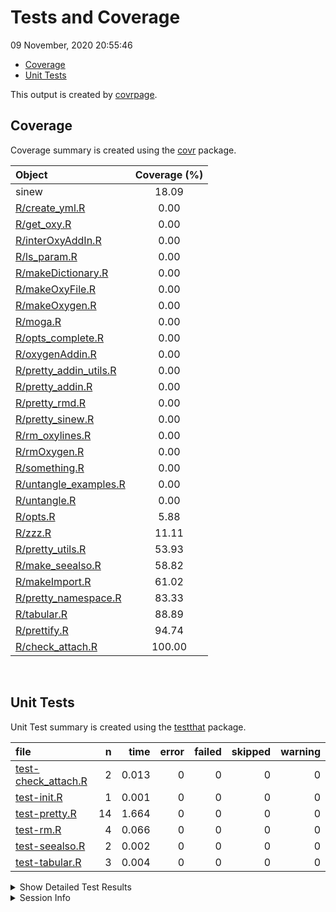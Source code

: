 Tests and Coverage
================
09 November, 2020 20:55:46

  - [Coverage](#coverage)
  - [Unit Tests](#unit-tests)

This output is created by
[covrpage](https://github.com/yonicd/covrpage).

## Coverage

Coverage summary is created using the
[covr](https://github.com/r-lib/covr) package.

| Object                                                | Coverage (%) |
| :---------------------------------------------------- | :----------: |
| sinew                                                 |    18.09     |
| [R/create\_yml.R](../R/create_yml.R)                  |     0.00     |
| [R/get\_oxy.R](../R/get_oxy.R)                        |     0.00     |
| [R/interOxyAddIn.R](../R/interOxyAddIn.R)             |     0.00     |
| [R/ls\_param.R](../R/ls_param.R)                      |     0.00     |
| [R/makeDictionary.R](../R/makeDictionary.R)           |     0.00     |
| [R/makeOxyFile.R](../R/makeOxyFile.R)                 |     0.00     |
| [R/makeOxygen.R](../R/makeOxygen.R)                   |     0.00     |
| [R/moga.R](../R/moga.R)                               |     0.00     |
| [R/opts\_complete.R](../R/opts_complete.R)            |     0.00     |
| [R/oxygenAddin.R](../R/oxygenAddin.R)                 |     0.00     |
| [R/pretty\_addin\_utils.R](../R/pretty_addin_utils.R) |     0.00     |
| [R/pretty\_addin.R](../R/pretty_addin.R)              |     0.00     |
| [R/pretty\_rmd.R](../R/pretty_rmd.R)                  |     0.00     |
| [R/pretty\_sinew.R](../R/pretty_sinew.R)              |     0.00     |
| [R/rm\_oxylines.R](../R/rm_oxylines.R)                |     0.00     |
| [R/rmOxygen.R](../R/rmOxygen.R)                       |     0.00     |
| [R/something.R](../R/something.R)                     |     0.00     |
| [R/untangle\_examples.R](../R/untangle_examples.R)    |     0.00     |
| [R/untangle.R](../R/untangle.R)                       |     0.00     |
| [R/opts.R](../R/opts.R)                               |     5.88     |
| [R/zzz.R](../R/zzz.R)                                 |    11.11     |
| [R/pretty\_utils.R](../R/pretty_utils.R)              |    53.93     |
| [R/make\_seealso.R](../R/make_seealso.R)              |    58.82     |
| [R/makeImport.R](../R/makeImport.R)                   |    61.02     |
| [R/pretty\_namespace.R](../R/pretty_namespace.R)      |    83.33     |
| [R/tabular.R](../R/tabular.R)                         |    88.89     |
| [R/prettify.R](../R/prettify.R)                       |    94.74     |
| [R/check\_attach.R](../R/check_attach.R)              |    100.00    |

<br>

## Unit Tests

Unit Test summary is created using the
[testthat](https://github.com/r-lib/testthat) package.

| file                                                 |  n |  time | error | failed | skipped | warning |
| :--------------------------------------------------- | -: | ----: | ----: | -----: | ------: | ------: |
| [test-check\_attach.R](testthat/test-check_attach.R) |  2 | 0.013 |     0 |      0 |       0 |       0 |
| [test-init.R](testthat/test-init.R)                  |  1 | 0.001 |     0 |      0 |       0 |       0 |
| [test-pretty.R](testthat/test-pretty.R)              | 14 | 1.664 |     0 |      0 |       0 |       0 |
| [test-rm.R](testthat/test-rm.R)                      |  4 | 0.066 |     0 |      0 |       0 |       0 |
| [test-seealso.R](testthat/test-seealso.R)            |  2 | 0.002 |     0 |      0 |       0 |       0 |
| [test-tabular.R](testthat/test-tabular.R)            |  3 | 0.004 |     0 |      0 |       0 |       0 |

<details closed>

<summary> Show Detailed Test Results </summary>

| file                                                  | context       | test                                           | status | n |  time |
| :---------------------------------------------------- | :------------ | :--------------------------------------------- | :----- | -: | ----: |
| [test-check\_attach.R](testthat/test-check_attach.R#) | check\_attach | test check attach: already loaded              | PASS   | 1 | 0.012 |
| [test-check\_attach.R](testthat/test-check_attach.R#) | check\_attach | test check attach: not already loaded          | PASS   | 1 | 0.001 |
| [test-init.R](testthat/test-init.R#L6)                | init          | first test: dummy                              | PASS   | 1 | 0.001 |
| [test-pretty.R](testthat/test-pretty.R#L16)           | pretty        | switches: force                                | PASS   | 2 | 1.152 |
| [test-pretty.R](testthat/test-pretty.R#L27)           | pretty        | switches: ignore                               | PASS   | 1 | 0.222 |
| [test-pretty.R](testthat/test-pretty.R#)              | pretty        | setup files: length                            | PASS   | 1 | 0.001 |
| [test-pretty.R](testthat/test-pretty.R#)              | pretty        | setup files: class                             | PASS   | 1 | 0.001 |
| [test-pretty.R](testthat/test-pretty.R#)              | pretty        | setup files: names                             | PASS   | 1 | 0.001 |
| [test-pretty.R](testthat/test-pretty.R#)              | pretty        | setup file: length                             | PASS   | 1 | 0.000 |
| [test-pretty.R](testthat/test-pretty.R#)              | pretty        | setup file: class                              | PASS   | 1 | 0.001 |
| [test-pretty.R](testthat/test-pretty.R#)              | pretty        | setup file: names                              | PASS   | 1 | 0.001 |
| [test-pretty.R](testthat/test-pretty.R#)              | pretty        | setup text: length                             | PASS   | 1 | 0.001 |
| [test-pretty.R](testthat/test-pretty.R#)              | pretty        | setup text: class                              | PASS   | 1 | 0.001 |
| [test-pretty.R](testthat/test-pretty.R#)              | pretty        | setup text: names                              | PASS   | 1 | 0.001 |
| [test-pretty.R](testthat/test-pretty.R#L67_L69)       | pretty        | full text: txt                                 | PASS   | 1 | 0.095 |
| [test-pretty.R](testthat/test-pretty.R#L79_L81)       | pretty        | full file: file                                | PASS   | 1 | 0.187 |
| [test-rm.R](testthat/test-rm.R#L17_L20)               | remove oxygen | rm valid actions: no show file                 | PASS   | 1 | 0.005 |
| [test-rm.R](testthat/test-rm.R#L27_L30)               | remove oxygen | rm valid actions: show file                    | PASS   | 1 | 0.029 |
| [test-rm.R](testthat/test-rm.R#L48_L51)               | remove oxygen | rm invalid actions: extension                  | PASS   | 1 | 0.015 |
| [test-rm.R](testthat/test-rm.R#L57_L60)               | remove oxygen | rm invalid actions: path                       | PASS   | 1 | 0.017 |
| [test-seealso.R](testthat/test-seealso.R#)            | make seealso  | cutoff: less than cutoff                       | PASS   | 1 | 0.001 |
| [test-seealso.R](testthat/test-seealso.R#)            | make seealso  | no cutoff: no elements                         | PASS   | 1 | 0.001 |
| [test-tabular.R](testthat/test-tabular.R#)            | tabular       | convert dataframe to tabular header: length    | PASS   | 1 | 0.002 |
| [test-tabular.R](testthat/test-tabular.R#)            | tabular       | convert dataframe to tabular header: class     | PASS   | 1 | 0.001 |
| [test-tabular.R](testthat/test-tabular.R#)            | tabular       | convert dataframe to tabular no header: length | PASS   | 1 | 0.001 |

</details>

<details>

<summary> Session Info </summary>

| Field    | Value                               |
| :------- | :---------------------------------- |
| Version  | R version 3.6.3 (2020-02-29)        |
| Platform | x86\_64-apple-darwin15.6.0 (64-bit) |
| Running  | macOS Catalina 10.15.7              |
| Language | en\_US                              |
| Timezone | America/New\_York                   |

| Package  | Version |
| :------- | :------ |
| testthat | 2.3.2   |
| covr     | 3.5.0   |
| covrpage | 0.0.70  |

</details>

<!--- Final Status : pass --->
